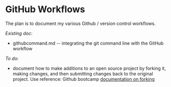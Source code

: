 # GitHub Workflows  
The plan is to document my various Github / version control workflows.  

*Existing doc:*
* githubcommand.md -- integrating the git command line with the GitHub workflow

*To do:*   
* document how to make additions to an open source project by forking it, making changes, and then submitting changes back to the original project. Use reference: Github bootcamp [documentation on forking](https://help.github.com/articles/fork-a-repo/)
